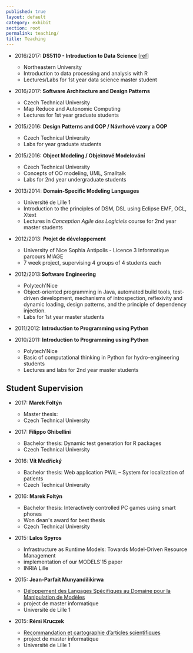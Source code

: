 ```yaml
---
published: true
layout: default
category: exhibit
section: root
permalink: teaching/
title: Teaching
---
```


* 2016/2017: __DS5110 - Introduction to Data Science__ [[ref](http://janvitek.org/events/NEU/5110/)]
  - Northeastern University
  - Introduction to data processing and analysis with R
  - Lectures/Labs for 1st year data science master student

* 2016/2017: __Software Architecture and Design Patterns__
  - Czech Technical University
  - Map Reduce and Autonomic Computing
  - Lectures for 1st year graduate students

* 2015/2016: __Design Patterns and OOP / Návrhové vzory a OOP__
  - Czech Technical University
  - Labs for year graduate students

* 2015/2016: __Object Modeling / Objektové Modelování__
  - Czech Technical University
  - Concepts of OO modeling, UML, Smalltalk
  - Labs for 2nd year undergraduate students

* 2013/2014: __Domain-Specific Modeling Languages__
  - Université de Lille 1
  - Introduction to the principles of DSM, DSL using Eclipse EMF, OCL, Xtext
  - Lectures in _Conception Agile des Logiciels_ course for 2nd year master students

* 2012/2013: __Projet de développement__
  - University of Nice Sophia Antipolis - Licence 3 Informatique parcours MIAGE
  - 7 week project, supervising 4 groups of 4 students each

* 2012/2013:__Software Engineering__
  - Polytech'Nice
  - Object-oriented programming in Java, automated build tools, test-driven development, mechanisms of introspection, reflexivity and dynamic loading, design patterns, and the principle of dependency injection.
  - Labs for 1st year master students

* 2011/2012: __Introduction to Programming using Python__
* 2010/2011: __Introduction to Programming using Python__
  - Polytech'Nice
  - Basic of computational thinking in Python for hydro-engineering students
  - Lectures and labs for 2nd year master students

## Student Supervision

* 2017: __Marek Foltýn__
  - Master thesis:
  - Czech Technical University

* 2017: __Filippo Ghibellini__
  - Bachelor thesis: Dynamic test generation for R packages
  - Czech Technical University

* 2016: __Vít Medřický__
  - Bachelor thesis: Web application PWiL – System for localization of patients
  - Czech Technical University

* 2016: __Marek Foltýn__
  - Bachelor thesis: Interactively controlled PC games using smart phones
  - Won dean's award for best thesis
  - Czech Technical University

* 2015: __Lalos Spyros__
  - Infrastructure as Runtime Models: Towards Model-Driven Resource Management
  - implementation of our MODELS'15 paper
  - INRIA Lille

* 2015: __Jean-Parfait Munyandilikirwa__
  - [Déloppement des Langages Spécifiques au Domaine pour la Manipulation de Modèles](https://docs.google.com/document/d/15UwL9A4EaoDrm9SCXKSyjqtx83hHAu-DHmAeno2wZWU/export?format=pdf)
  - project de master informatique
  - Université de Lille 1

* 2015: __Rémi Kruczek__
  - [Recommandation et cartographie d’articles scientifiques](https://docs.google.com/document/d/1_2HJbyzd3FbH597YmMiC7LfNp4g2MHhWnOaib80muIM/export?format=pdf)
  - project de master informatique  
  - Université de Lille 1
